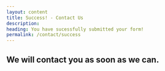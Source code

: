 ```yaml
---
layout: content
title: Success! - Contact Us 
description:
heading: You have sucessfully submitted your form!
permalink: /contact/success
---
```

##   We will contact you as soon as we can.   

      

